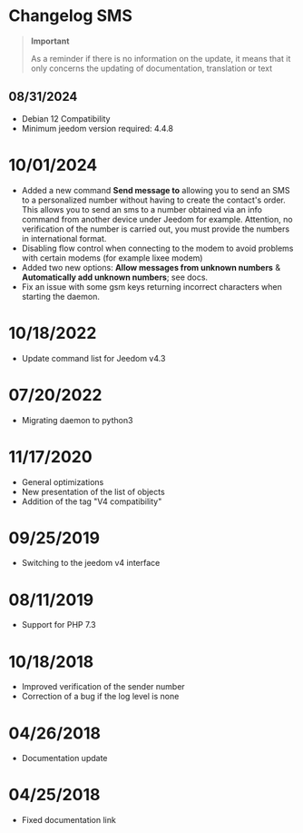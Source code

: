 # Changelog SMS

>**Important**
>
>As a reminder if there is no information on the update, it means that it only concerns the updating of documentation, translation or text

## 08/31/2024

- Debian 12 Compatibility
- Minimum jeedom version required: 4.4.8

# 10/01/2024

- Added a new command **Send message to** allowing you to send an SMS to a personalized number without having to create the contact's order. This allows you to send an sms to a number obtained via an info command from another device under Jeedom for example. Attention, no verification of the number is carried out, you must provide the numbers in international format.
- Disabling flow control when connecting to the modem to avoid problems with certain modems (for example lixee modem)
- Added two new options: **Allow messages from unknown numbers** & **Automatically add unknown numbers**; see docs.
- Fix an issue with some gsm keys returning incorrect characters when starting the daemon.

# 10/18/2022

- Update command list for Jeedom v4.3

# 07/20/2022

- Migrating daemon to python3

# 11/17/2020

- General optimizations
- New presentation of the list of objects
- Addition of the tag "V4 compatibility"

# 09/25/2019

- Switching to the jeedom v4 interface

# 08/11/2019

- Support for PHP 7.3

# 10/18/2018

- Improved verification of the sender number
- Correction of a bug if the log level is none

# 04/26/2018

- Documentation update

# 04/25/2018

- Fixed documentation link
